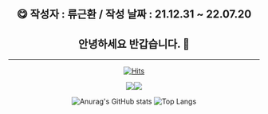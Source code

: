  <div align="center">
 
##  :yum: 작성자 : 류근환 / 작성 날짜 : 21.12.31 ~ 22.07.20 
## 안녕하세요 반갑습니다. 🖤 
***
 
[![Hits](https://hits.seeyoufarm.com/api/count/incr/badge.svg?url=https%3A%2F%2Fgithub.com%2FRyuGeunHwan&count_bg=%23ED00DD&title_bg=%232CE5BC&icon=&icon_color=%23E7E7E7&title=hits&edge_flat=false)](https://hits.seeyoufarm.com)

<img src="https://img.shields.io/badge/JAVA-orange?style=flat&logo=JAVA&logoColor=white"/><img src="https://img.shields.io/badge/HTML-green?style=flat&logo=html&logoColor=white"/>

 

![Anurag's GitHub stats](https://github-readme-stats.vercel.app/api?username=RyuGeunHwan&theme=monokai&show_icons=monokai)
![Top Langs](https://github-readme-stats.vercel.app/api/top-langs/?username=6810779s&layout=compact&theme=tokyonight)



<!--
**RyuGeunHwan/Ryugeunhwan** is a ✨ _special_ ✨ repository because its `README.md` (this file) appears on your GitHub profile.

Here are some ideas to get you started:

- 🔭 I’m currently working on ...
- 🌱 I’m currently learning ...
- 👯 I’m looking to collaborate on ...
- 🤔 I’m looking for help with ...
- 💬 Ask me about ...
- 📫 How to reach me: ...
- 😄 Pronouns: ...
- ⚡ Fun fact: ...
-->

